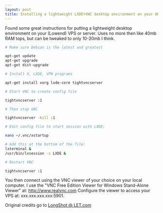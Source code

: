 ```yaml
---
layout: post
title: Installing a lightweight LXDE+VNC desktop environment on your Ubuntu/Debian VPS
---
```


Found some great instructions for putting a lightweight desktop environment on your (Lowend) VPS or server.
Uses no more then like 40mb RAM tops, but can be tweaked to only 10-20mb I think.

```bash
# Make sure Debian is the latest and greatest

apt-get update
apt-get upgrade
apt-get dist-upgrade

# Install X, LXDE, VPN programs

apt-get install xorg lxde-core tightvncserver

# Start VNC to create config file

tightvncserver :1

# Then stop VNC

tightvncserver -kill :1

# Edit config file to start session with LXDE:

nano ~/.vnc/xstartup

# Add this at the bottom of the file:
lxterminal &
/usr/bin/lxsession -s LXDE &

# Restart VNC

tightvncserver :1
```

You then connect using the VNC viewer of your choice on your local computer. I use the "VNC Free Edition Viewer for Windows Stand-Alone Viewer" at: http://www.realvnc.com Configure the viewer to access your VPS at: xxx.xxx.xxx.xxx:5901.

Original credits go to [LongShot @ LET.com](http://www.lowendtalk.com/profile/227/LongShot)